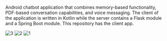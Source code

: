 Android chatbot application that combines memory-based functionality, PDF-based conversation capabilities, and voice messaging.
The client of the application is written in Kotlin while the server contains a Flask module and a Spring Boot module.
This repository has the client app.

![3](https://github.com/raulbaciulescu/android-chatbot/assets/78053229/c1968075-9d44-4778-8a08-4d089411114c)
![2](https://github.com/raulbaciulescu/android-chatbot/assets/78053229/04bd3d11-51d2-40e4-8042-9c120d6fb88f)
![1](https://github.com/raulbaciulescu/android-chatbot/assets/78053229/46ef1b6a-ce17-4007-b1c5-d63678801031)
